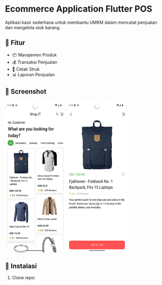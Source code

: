 # Ecommerce Application Flutter POS

Aplikasi kasir sederhana untuk membantu UMKM dalam mencatat penjualan dan mengelola stok barang.

## 🚀 Fitur
- 📦 Manajemen Produk
- 💰 Transaksi Penjualan
- 🧾 Cetak Struk
- 📊 Laporan Penjualan

## 📸 Screenshot
<img alt="Dashboard" height="500" src="screenshot/capture_home.png" width="200"/>
<img alt="Dashboard" height="500" src="screenshot/capture_detail.png" width="200"/>

## 🔧 Instalasi
1. Clone repo: